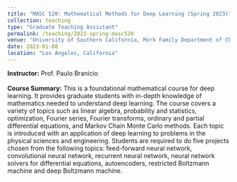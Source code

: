 ```yaml
---
title: "MASC 520: Mathematical Methods for Deep Learning (Spring 2023)"
collection: teaching
type: "Graduate Teaching Assistant" 
permalink: /teaching/2023-spring-masc520
venue: "University of Southern California, Mork Family Department of Chemical Engineering & Materials Science"
date: 2023-01-08
location: "Los Angeles, California"
---
```

<b>Instructor:</b> Prof. Paulo Branicio
<br>
<br>
<b>Course Summary:</b>
This is a foundational mathematical course for deep learning. It provides graduate students with in-depth knowledge of mathematics needed to understand deep learning. The course covers a variety of topics such as linear algebra, probability and statistics, optimization, Fourier series, Fourier transforms, ordinary and partial differential equations, and Markov Chain Monte Carlo methods. Each topic is introduced with an application of deep learning to problems in the physical sciences and engineering. Students are required to do five projects chosen from the following topics: feed-forward neural network, convolutional neural network, recurrent  neural network, neural network solvers for differential equations, autoencoders, restricted Boltzmann machine and deep Boltzmann machine.